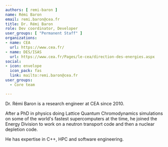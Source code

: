 ```yaml
---
authors: [ remi-baron ]
name: Rémi Baron
email: remi.baron@cea.fr
title: Dr. Rémi Baron
role: Dev coordinator, Developer
user_groups: [ "Permanent Staff" ]
organizations:
- name: CEA
  url: https://www.cea.fr/
- name: DES/ISAS
  url: https://www.cea.fr/Pages/le-cea/direction-des-energies.aspx
social:
- icon: envelope
  icon_pack: fas
  link: mailto:remi.baron@cea.fr
user_groups:
  - Core team

---
```


Dr. Rémi Baron is a research engineer at CEA since 2010.

After a PhD in physics doing Lattice Quantum Chromodynamics simulations on some of the world's fastest supercomputers at the time, he joined the Energy Division to work on a neutron transport code and then a nuclear depletion code.

He has expertise in C++, HPC and software engineering.
